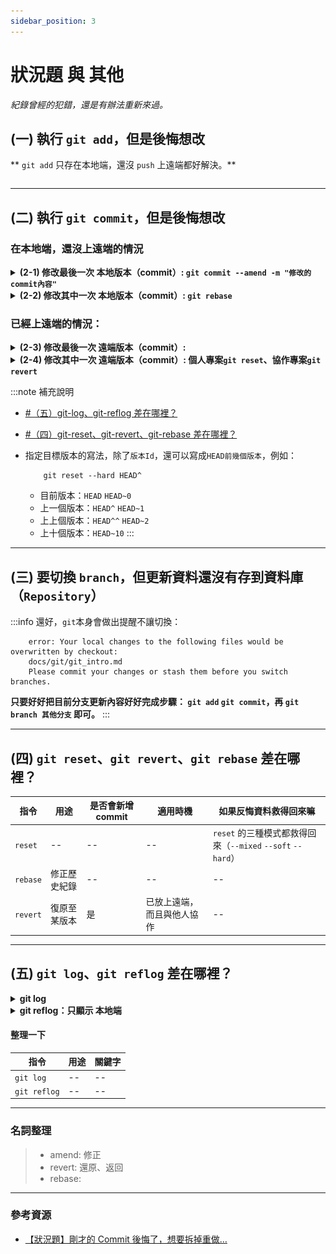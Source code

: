 ```yaml
---
sidebar_position: 3
---
```


# 狀況題 與 其他
*紀錄曾經的犯錯，還是有辦法重新來過。*

## (一) 執行 `git add`，但是後悔想改
** `git add` 只存在本地端，還沒 `push` 上遠端都好解決。**
```

```
---


## (二) 執行 `git commit`，但是後悔想改 
### 在本地端，還沒上遠端的情況

<details>
  <summary>
    <strong>(2-1) 修改最後一次 本地版本（commit）: <code>git commit --amend -m "修改的commit內容"</code></strong>
  </summary>

```
    git commit --amend -m "修改的commit內容"
```

回傳訊息參考
```
    [master 42f24fb] [v0.1.3] - update Tech Docs/Git & Github/git_problemRecord
    Date: Fri Feb 25 15:36:25 2022 +0800
    2 files changed, 88 insertions(+), 27 deletions(-)
    create mode 100644 static/img/docs/git/git_problemRecord_git_reset_risk.png
```

:::success 提醒
使用 `--amend` 來修正 commit內容，會往前增加一新版本 `commit id`。

舉例：
```
    git commit -m "[v0.1.3] - update git_problemRecord"
    git commit --amend -m "[v0.1.3] - update Tech Docs/Git & Github/git_problemRecord"
```

**`git log --pretty=oneline` : 看不到修正前的commit內容。**
```
    42f24fbbc442061acef19345c4a1e03c55e2f15c (HEAD -> master) [v0.1.3] - update Tech Docs/Git & Github/git_problemRecord
    61400f70a01b8f5bbf141f258907856770a685ae (origin/master) [v0.1.2] - init Tech Docs/Git & Github/git_problemRecord
    699657431f609c1307a6a53bd1c9dbd0fd31727c [v0.1.2] - add Tech Docs/Git & Github/Github
```
**`git reflog` : 紀錄所有commit動作，包含之前key錯的commit內容**（這裡第二行可以看到，`commit id` 有更新。）
```
    42f24fb (HEAD -> master) HEAD@{0}: commit (amend): [v0.1.3] - update Tech Docs/Git & Github/git_problemRecord
    90dd2da HEAD@{1}: commit: [v0.1.3] - update git_problemRecord
    61400f7 (origin/master) HEAD@{2}: commit: [v0.1.2] - init Tech Docs/Git & Github/git_problemRecord
```
:::

</details>

<details>
  <summary>
    <strong>(2-2) 修改其中一次 本地版本（commit）: <code>git rebase</code></strong>  
  </summary>
  <h4>首先，要先找到： 目前位置、想要退回的目標版本（<code>commit id</code>）</h4>
  <h4>再來，下指令告知退回的版本 （<code>commit id</code>）</h4>

  ```
    git rebase
  ```

</details>


### 已經上遠端的情況：
<details>
  <summary><strong>(2-3) 修改最後一次 遠端版本（commit）:</strong></summary>
   <h4>(2-3-1) 專案只有自己在做的情況</h4>


---
   <h4>(2-3-2) 專案還有其他協作的情況</h4>



</details>

<details>
  <summary>
    <strong>(2-4) 修改其中一次 遠端版本（commit）: 個人專案<code>git reset</code>、協作專案<code>git revert</code></strong>
  </summary>
   <h4>(2-4-1) 專案只有自己在做的情況</h4>
   <div>我會直接在本地端更新，返回目標版本，然後 <code>push</code> 強迫遠端更新同本地端。</div>
   <div>(補充：當我本地返回目標版本，本地端的版本落後遠端版本，需要執行強制覆蓋，遠端版本才會更新)</div>

   ```
        git reflog                   // 查詢 commit id
        git reset --hard 版本Id       // 返回目標版本
        git push origin master -f    // 強迫更新遠端資料庫同目前本地端
   ```
---
   <h4>(2-4-2) 專案還有其他協作的情況</h4>
   <div>回退版本的風險：其他協作已提交的版本有可能也被我退回去。</div>

   ![返回版本的風險](../../static/img/docs/git/git_problemRecord_git_reset_risk.png)

   <div>這時候，我會使用 <code>revert</code> 提交新的修改同目標版本，正常 <code>push</code> 到遠端。</div>
   <div>(補充： <code>revert</code> 會新增一新提交版本，故協作同仁可以正常 <code>pull</code> 下來。)</div>

   ```
        git reflog                   // 查詢 commit id
        git revert 版本Id             // 更新資料同 目標版本的那份資料
        git push origin master       // 更新至遠端資料庫
   ```
</details>

:::note 補充說明
- [#（五）git-log、git-reflog 差在哪裡？](#五-git-loggit-reflog-差在哪裡)
- [#（四）git-reset、git-revert、git-rebase 差在哪裡？](#四-git-resetgit-revertgit-rebase-差在哪裡)

- 指定目標版本的寫法，除了`版本Id`，還可以寫成`HEAD前幾個版本`，例如：
    ```
        git reset --hard HEAD^
    ```
    - 目前版本：`HEAD` `HEAD~0`
    - 上一個版本：`HEAD^` `HEAD~1`
    - 上上個版本：`HEAD^^` `HEAD~2`
    - 上十個版本：`HEAD~10`
:::

---


## (三) 要切換 `branch`，但更新資料還沒有存到資料庫（`Repository`）
:::info 還好，`git`本身會做出提醒不讓切換：
```
    error: Your local changes to the following files would be overwritten by checkout:
    docs/git/git_intro.md
    Please commit your changes or stash them before you switch branches.
```
**只要好好把目前分支更新內容好好完成步驟： `git add` `git commit`，再 `git branch 其他分支` 即可。**
:::

---


## (四) `git reset`、`git revert`、`git rebase` 差在哪裡？

|指令|用途|是否會新增commit|適用時機|如果反悔資料救得回來嘛|
|--|--|--|--|--|
|`reset`|--|--|--|`reset` 的三種模式都救得回來（`--mixed` `--soft` `--hard`）|
|`rebase`|修正歷史紀錄|--|--|--|
|`revert`|復原至某版本|是|已放上遠端，而且與他人協作|--|

---
 

## (五) `git log`、`git reflog` 差在哪裡？

<details>
  <summary><strong>git log</strong></summary>

    ```
        git log // 查看目前分支 commit 歷史紀錄：不包含其他分支、退回 commit 紀錄
        q       // 跳出 git log
    ```

回傳訊息參考
![cmd 顯示 git log](../../static/img/docs/git/git_problemRecord_git_log_cmd.png)

對應 source tree 顯示
![source tree 顯示 git log](../../static/img/docs/git/git_problemRecord_git_log.png)

**`git log --pretty=oneline`**
```
    42f24fbbc442061acef19345c4a1e03c55e2f15c (HEAD -> master) [v0.1.3] - update Tech Docs/Git & Github/git_problemRecord
    61400f70a01b8f5bbf141f258907856770a685ae (origin/master) [v0.1.2] - init Tech Docs/Git & Github/git_problemRecord
    699657431f609c1307a6a53bd1c9dbd0fd31727c [v0.1.2] - add Tech Docs/Git & Github/Github
```

</details>

<details>
  <summary><strong> git reflog：只顯示 本地端</strong></summary>

    ```
        git reflog  // 查看
        q           // 跳出 git log
    ```

    回傳訊息
    ```
        6996574 (HEAD -> master) HEAD@{0}: commit: [v0.1.2] - add Tech Docs/Git & Github/Github
        f1206c6 (origin/master) HEAD@{1}: commit: [v0.1.1] - finish Tech Docs/Git & Github/Git
        e6eb481 (test) HEAD@{2}: merge test: Fast-forward
    ```

對應 Sourcetree 顯示
![source tree 顯示 git reflog](../../static/img/docs/git/git_problemRecord_git_reflog_sourceTree.png)

</details>

#### 整理一下
|指令|用途|關鍵字|
|--|--|--|
|`git log`|--|--|
|`git reflog`|--|--|

---

### 名詞整理
> - amend: 修正
> - revert: 還原、返回
> - rebase: 

---

### 參考資源
- [【狀況題】剛才的 Commit 後悔了，想要拆掉重做…](https://gitbook.tw/chapters/using-git/reset-commit)